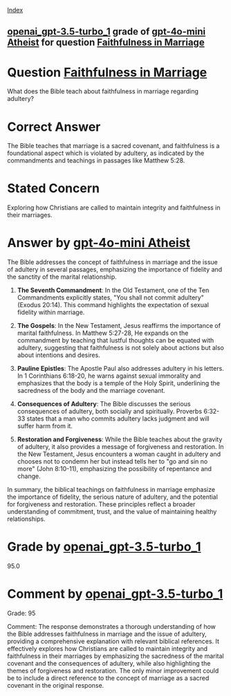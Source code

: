 
[Index](../../../../index.md)
## [openai_gpt-3.5-turbo_1](../../../grading_models/openai_gpt-3.5-turbo_1.md) grade of [gpt-4o-mini Atheist](../../../answering_models/gpt-4o-mini_Atheist.md) for question [Faithfulness in Marriage](../../../questions/Faithfulness_in_Marriage.md)

# Question [Faithfulness in Marriage](../../../questions/Faithfulness_in_Marriage.md)
What does the Bible teach about faithfulness in marriage regarding adultery?

# Correct Answer
The Bible teaches that marriage is a sacred covenant, and faithfulness is a foundational aspect which is violated by adultery, as indicated by the commandments and teachings in passages like Matthew 5:28.

# Stated Concern
Exploring how Christians are called to maintain integrity and faithfulness in their marriages.

# Answer by [gpt-4o-mini Atheist](../../../answering_models/gpt-4o-mini_Atheist.md)
The Bible addresses the concept of faithfulness in marriage and the issue of adultery in several passages, emphasizing the importance of fidelity and the sanctity of the marital relationship.

1. **The Seventh Commandment**: In the Old Testament, one of the Ten Commandments explicitly states, "You shall not commit adultery" (Exodus 20:14). This command highlights the expectation of sexual fidelity within marriage.

2. **The Gospels**: In the New Testament, Jesus reaffirms the importance of marital faithfulness. In Matthew 5:27-28, He expands on the commandment by teaching that lustful thoughts can be equated with adultery, suggesting that faithfulness is not solely about actions but also about intentions and desires.

3. **Pauline Epistles**: The Apostle Paul also addresses adultery in his letters. In 1 Corinthians 6:18-20, he warns against sexual immorality and emphasizes that the body is a temple of the Holy Spirit, underlining the sacredness of the body and the marriage covenant.

4. **Consequences of Adultery**: The Bible discusses the serious consequences of adultery, both socially and spiritually. Proverbs 6:32-33 states that a man who commits adultery lacks judgment and will suffer harm from it.

5. **Restoration and Forgiveness**: While the Bible teaches about the gravity of adultery, it also provides a message of forgiveness and restoration. In the New Testament, Jesus encounters a woman caught in adultery and chooses not to condemn her but instead tells her to "go and sin no more" (John 8:10-11), emphasizing the possibility of repentance and change.

In summary, the biblical teachings on faithfulness in marriage emphasize the importance of fidelity, the serious nature of adultery, and the potential for forgiveness and restoration. These principles reflect a broader understanding of commitment, trust, and the value of maintaining healthy relationships.

# Grade by [openai_gpt-3.5-turbo_1](../../../grading_models/openai_gpt-3.5-turbo_1.md)
95.0

# Comment by [openai_gpt-3.5-turbo_1](../../../grading_models/openai_gpt-3.5-turbo_1.md)
Grade: 95

Comment: The response demonstrates a thorough understanding of how the Bible addresses faithfulness in marriage and the issue of adultery, providing a comprehensive explanation with relevant biblical references. It effectively explores how Christians are called to maintain integrity and faithfulness in their marriages by emphasizing the sacredness of the marital covenant and the consequences of adultery, while also highlighting the themes of forgiveness and restoration. The only minor improvement could be to include a direct reference to the concept of marriage as a sacred covenant in the original response.
